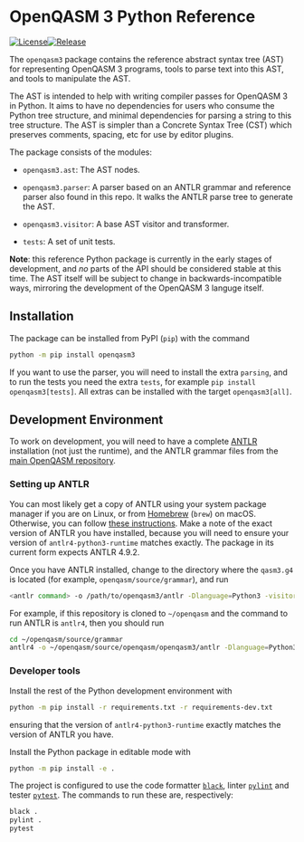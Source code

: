 # OpenQASM 3 Python Reference

[![License](https://img.shields.io/github/license/Qiskit/openqasm.svg)](https://opensource.org/licenses/Apache-2.0)<!-- long-description-skip-begin -->[![Release](https://img.shields.io/pypi/v/openqasm3)](https://pypi.org/project/openqasm3)<!-- long-description-skip-end -->

The `openqasm3` package contains the reference abstract syntax tree (AST) for representing OpenQASM 3 programs, tools to parse text into this AST, and tools to manipulate the AST.

The AST is intended to help with writing compiler passes for OpenQASM 3 in Python.
It aims to have no dependencies for users who consume the Python tree structure, and minimal dependencies for parsing a string to this tree structure.
The AST is simpler than a Concrete Syntax Tree (CST) which preserves comments, spacing, etc for use by editor plugins.

The package consists of the modules:

* `openqasm3.ast`: The AST nodes.

* `openqasm3.parser`:
  A parser based on an ANTLR grammar and reference parser also found in this repo.
  It walks the ANTLR parse tree to generate the AST.

* `openqasm3.visitor`: A base AST visitor and transformer.

* `tests`: A set of unit tests.


**Note**: this reference Python package is currently in the early stages of development, and _no_ parts of the API should be considered stable at this time.
The AST itself will be subject to change in backwards-incompatible ways, mirroring the development of the OpenQASM 3 languge itself.


## Installation

The package can be installed from PyPI (`pip`) with the command

```bash
python -m pip install openqasm3
```

If you want to use the parser, you will need to install the extra `parsing`, and to run the tests you need the extra `tests`, for example `pip install openqasm3[tests]`.
All extras can be installed with the target `openqasm3[all]`.


## Development Environment

To work on development, you will need to have a complete [ANTLR](https://www.antlr.org/) installation (not just the runtime), and the ANTLR grammar files from the [main OpenQASM repository](https://github.com/Qiskit/openqasm).

### Setting up ANTLR

You can most likely get a copy of ANTLR using your system package manager if you are on Linux, or from [Homebrew](https://brew.sh) (`brew`) on macOS.
Otherwise, you can follow [these instructions](https://github.com/antlr/antlr4/blob/master/doc/getting-started.md).
Make a note of the exact version of ANTLR you have installed, because you will need to ensure your version of `antlr4-python3-runtime` matches exactly.
The package in its current form expects ANTLR 4.9.2.

Once you have ANTLR installed, change to the directory where the `qasm3.g4` is located (for example, `openqasm/source/grammar`), and run
```bash
<antlr command> -o /path/to/openqasm3/antlr -Dlanguage=Python3 -visitor qasm3.g4
```

For example, if this repository is cloned to `~/openqasm` and the command to run ANTLR is `antlr4`, then you should run
```bash
cd ~/openqasm/source/grammar
antlr4 -o ~/openqasm/source/openqasm/openqasm3/antlr -Dlanguage=Python3 -visitor qasm3.g4
```

### Developer tools

Install the rest of the Python development environment with
```bash
python -m pip install -r requirements.txt -r requirements-dev.txt
```
ensuring that the version of `antlr4-python3-runtime` exactly matches the version of ANTLR you have.

Install the Python package in editable mode with
```bash
python -m pip install -e .
```

The project is configured to use the code formatter [`black`](https://pypi.org/project/black), linter [`pylint`](https://pylint.org) and tester [`pytest`](https://pytest.org).
The commands to run these are, respectively:
```bash
black .
pylint .
pytest
```
